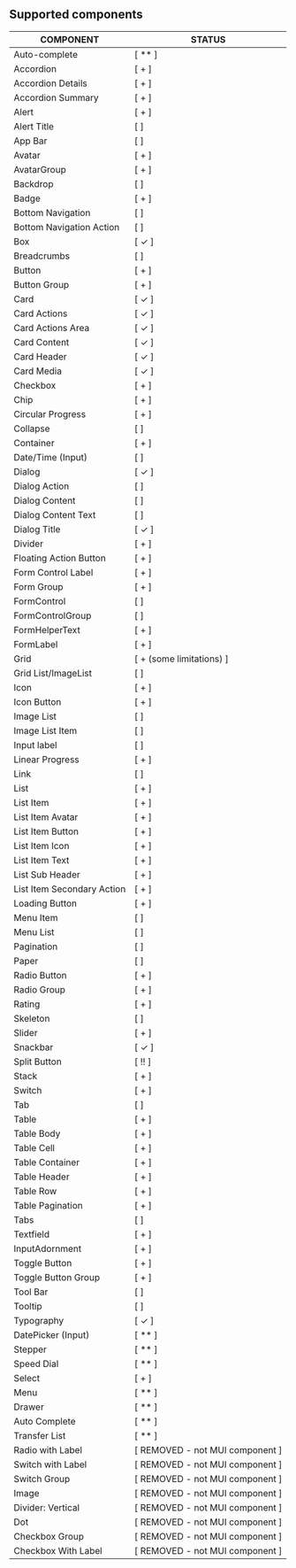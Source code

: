 
## Supported components

| COMPONENT                | STATUS         |
| ------------------------ | -------------- |
| Auto-complete            | [ ** ]    |
| Accordion                | [ + ]    |
| Accordion Details        | [ + ]    |
| Accordion Summary        | [ + ]    |
| Alert                    | [ + ]    |
| Alert Title              | [ ]    |
| App Bar                  | [ ]    |
| Avatar                   | [ + ]    |
| AvatarGroup              | [ + ]    |
| Backdrop                 | [ ]    |
| Badge                    | [ + ]    |
| Bottom Navigation        | [ ]    |
| Bottom Navigation Action | [ ]    |
| Box                      | [ ✓ ]    |
| Breadcrumbs              | [ ]    |
| Button                   | [ + ]    |
| Button Group             | [ + ]    |
| Card                     | [ ✓ ]    |
| Card Actions             | [ ✓ ]    |
| Card Actions Area        | [ ✓ ]    |
| Card Content             | [ ✓ ]    |
| Card Header              | [ ✓ ]    |
| Card Media               | [ ✓ ]    |
| Checkbox                 | [ + ]    |
| Chip                     | [ + ]    |
| Circular Progress        | [ + ]    |
| Collapse                 | [ ]    |
| Container                | [ + ]    |
| Date/Time (Input)        | [ ]|
| Dialog                   | [ ✓ ]    |
| Dialog Action            | [ ]    |
| Dialog Content           | [ ]    |
| Dialog Content Text      | [ ]    |
| Dialog Title             | [ ✓ ]    |
| Divider                  | [ + ]    |
| Floating Action Button   | [ + ]    |
| Form Control Label       | [ + ]    |
| Form Group               | [ + ]    |
| FormControl              | [ ]    |
| FormControlGroup         | [ ] |
| FormHelperText           | [ + ]    |
| FormLabel                | [ + ]    |
| Grid                     | [ + (some limitations) ]    |
| Grid List/ImageList      | [ ]    |
| Icon                     | [ + ]    |
| Icon Button              | [ + ]    |
| Image List               | [ ]    |
| Image List Item          | [ ]    |
| Input label              | [ ]    |
| Linear Progress          | [ + ]    |
| Link                     | [ ]    |
| List                     | [ + ]    |
| List Item                | [ + ]    |
| List Item Avatar         | [ + ]    |
| List Item Button         | [ + ]    |
| List Item Icon           | [ + ]    |
| List Item Text           | [ + ]    |
| List Sub Header          | [ + ]    |
| List Item Secondary Action          | [  +  ]    |
| Loading Button           | [ + ]    |
| Menu Item                | [ ]    |
| Menu List                | [ ]|
| Pagination               | [ ] |
| Paper                    | [ ]    |
| Radio Button             | [ + ]    |
| Radio Group             | [ + ]    |
| Rating                   | [ + ]    |
| Skeleton                 | [ ]    |
| Slider                   | [ + ]    |
| Snackbar                 | [ ✓ ]    |
| Split Button             | [ !! ]    |
| Stack                    | [ + ]    |
| Switch                   | [ + ]    |
| Tab                      | [ ]    |
| Table                    | [ + ]    |
| Table Body               | [ + ]    |
| Table Cell               | [ + ]    |
| Table Container          | [ + ]    |
| Table Header             | [ + ]    |
| Table Row                | [ + ]    |
| Table Pagination         | [ + ]    |
| Tabs                     | [ ]    |
| Textfield                | [ + ]    |
| InputAdornment           | [ + ]    |
| Toggle Button            | [ + ]    |
| Toggle Button Group      | [ + ]    |
| Tool Bar                 | [ ]    |
| Tooltip                  | [ ]    |
| Typography               | [ ✓ ]    |
| DatePicker (Input)       | [ ** ] |
| Stepper                  | [ ** ]    |
| Speed Dial               | [ ** ] |
| Select                   | [ + ]    |
| Menu                     | [ ** ]    |
| Drawer                   | [ ** ]    |
| Auto Complete            | [ ** ]|
| Transfer List            | [ ** ]|
| Radio with Label             | [ REMOVED - not MUI component ]    |
| Switch with Label        | [ REMOVED - not MUI component ]    |
| Switch Group        | [ REMOVED - not MUI component ]    |
| Image                    | [ REMOVED - not MUI component ]    |
| Divider: Vertical        | [ REMOVED - not MUI component ]    |
| Dot                      | [ REMOVED - not MUI component ]    |
| Checkbox Group           | [ REMOVED - not MUI component ]    |
| Checkbox With Label      | [ REMOVED - not MUI component ]    |



